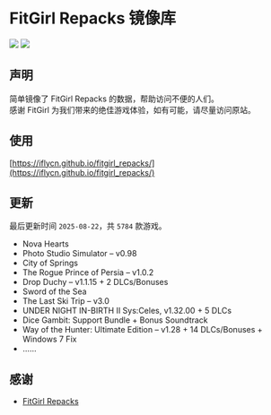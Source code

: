 ﻿# FitGirl Repacks 镜像库
![](https://img.shields.io/badge/ci-passing-brightgreen.svg?logo=github)
![](https://img.shields.io/badge/license-MIT-brightgreen.svg)

## 声明
简单镜像了 FitGirl Repacks 的数据，帮助访问不便的人们。  
感谢 FitGirl 为我们带来的绝佳游戏体验，如有可能，请尽量访问原站。

## 使用
[https://iflycn.github.io/fitgirl_repacks/](https://iflycn.github.io/fitgirl_repacks/)

## 更新
最后更新时间 `2025-08-22`，共 `5784` 款游戏。
- Nova Hearts
- Photo Studio Simulator – v0.98
- City of Springs
- The Rogue Prince of Persia – v1.0.2
- Drop Duchy – v1.1.15 + 2 DLCs/Bonuses
- Sword of the Sea
- The Last Ski Trip – v3.0
- UNDER NIGHT IN-BIRTH II Sys:Celes, v1.32.00 + 5 DLCs
- Dice Gambit: Support Bundle + Bonus Soundtrack
- Way of the Hunter: Ultimate Edition – v1.28 + 14 DLCs/Bonuses + Windows 7 Fix
- ……

## 感谢
- [FitGirl Repacks](https://fitgirl-repacks.site/)
